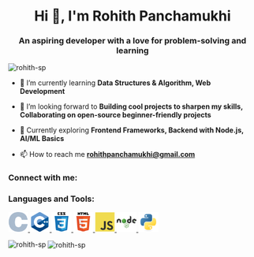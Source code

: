 <h1 align="center">Hi 👋, I'm Rohith  Panchamukhi</h1>
<h3 align="center">An aspiring developer with a love for problem-solving and learning</h3>

<p align="left"> <img src="https://komarev.com/ghpvc/?username=rohith-sp&label=Profile%20views&color=0e75b6&style=flat" alt="rohith-sp" /> </p>

- 🌱 I’m currently learning **Data Structures & Algorithm, Web Development**

- 👯 I’m looking forward to **Building cool projects to sharpen my skills, Collaborating on open-source beginner-friendly projects**

- 🔭 Currently exploring **Frontend Frameworks, Backend with Node.js, AI/ML Basics**

- 📫 How to reach me **rohithpanchamukhi@gmail.com**

<h3 align="left">Connect with me:</h3>
<p align="left">
</p>

<h3 align="left">Languages and Tools:</h3>
<p align="left"> <a href="https://www.cprogramming.com/" target="_blank" rel="noreferrer"> <img src="https://raw.githubusercontent.com/devicons/devicon/master/icons/c/c-original.svg" alt="c" width="40" height="40"/> </a> <a href="https://www.w3schools.com/cpp/" target="_blank" rel="noreferrer"> <img src="https://raw.githubusercontent.com/devicons/devicon/master/icons/cplusplus/cplusplus-original.svg" alt="cplusplus" width="40" height="40"/> </a> <a href="https://www.w3schools.com/css/" target="_blank" rel="noreferrer"> <img src="https://raw.githubusercontent.com/devicons/devicon/master/icons/css3/css3-original-wordmark.svg" alt="css3" width="40" height="40"/> </a> <a href="https://www.w3.org/html/" target="_blank" rel="noreferrer"> <img src="https://raw.githubusercontent.com/devicons/devicon/master/icons/html5/html5-original-wordmark.svg" alt="html5" width="40" height="40"/> </a> <a href="https://developer.mozilla.org/en-US/docs/Web/JavaScript" target="_blank" rel="noreferrer"> <img src="https://raw.githubusercontent.com/devicons/devicon/master/icons/javascript/javascript-original.svg" alt="javascript" width="40" height="40"/> </a> <a href="https://nodejs.org" target="_blank" rel="noreferrer"> <img src="https://raw.githubusercontent.com/devicons/devicon/master/icons/nodejs/nodejs-original-wordmark.svg" alt="nodejs" width="40" height="40"/> </a> <a href="https://www.python.org" target="_blank" rel="noreferrer"> <img src="https://raw.githubusercontent.com/devicons/devicon/master/icons/python/python-original.svg" alt="python" width="40" height="40"/> </a> </p>

<p><img align="left" src="https://github-readme-stats.vercel.app/api/top-langs?username=rohith-sp&show_icons=true&locale=en&layout=compact" alt="rohith-sp" /></p>

<p>&nbsp;<img align="center" src="https://github-readme-stats.vercel.app/api?username=rohith-sp&show_icons=true&locale=en" alt="rohith-sp" /></p>
